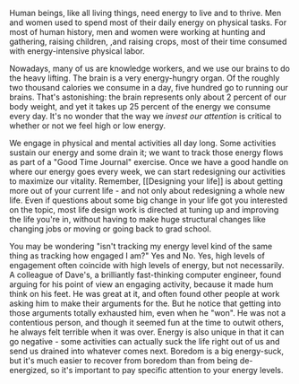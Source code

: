 
Human beings, like all living things, need energy to live and to thrive. Men and women used to spend most of their daily energy on physical tasks. For most of human history, men and women were working at hunting and gathering, raising children, ,and raising crops, most of their time consumed with energy-intensive physical labor.

Nowadays, many of us are knowledge workers, and we use our brains to do the heavy lifting. The brain is a very energy-hungry organ. Of the roughly two thousand calories we consume in a day, five hundred go to running our brains. That's astonishing: the brain represents only about 2 percent of our body weight, and yet it takes up 25 percent of the energy we consume every day. It's no wonder that the way we *invest our attention* is critical to whether or not we feel high or low energy.

We engage in physical and mental activities all day long. Some activities sustain our energy and some drain it; we want to track those energy flows as part of a "Good Time Journal" exercise. Once we have a good handle on where our energy goes every week, we can start redesigning our activities to maximize our vitality. Remember, [[Designing your life]]  is about getting more out of your current life - and not only about redesigning a whole new life. Even if questions about some big change in your life got you interested on the topic, most life design work is directed at tuning up and improving the life you're in, without having to make huge structural changes like changing jobs or moving or going back to grad school.

You may be wondering "isn't tracking my energy level kind of the same thing as tracking how engaged I am?" Yes and No. Yes, high levels of engagement often coincide with high levels of energy, but not necessarily. A colleague of Dave's, a brilliantly fast-thinking computer engineer, found arguing for his point of view an engaging activity, because it made hum think on his feet. He was great at it, and often found other people at work asking him to make their arguments for the. But he notice that getting into those arguments totally exhausted him, even when he "won". He was not a contentious person, and though it seemed fun at the time to outwit others, he always felt terrible when it was over. Energy is also unique in that it can go negative - some activities can actually suck the life right out of us and send us drained into whatever comes next. Boredom is a big energy-suck, but it's much easier to recover from boredom than from being de-energized, so it's important to pay specific attention to your energy levels.